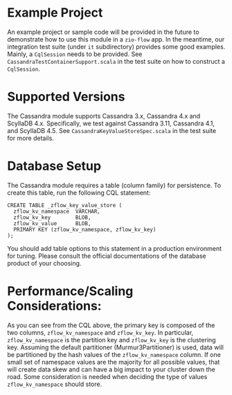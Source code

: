 
# Example Project

An example project or sample code will be provided in the future to demonstrate how to use this module in a `zio-flow` app. In the meantime, our integration test suite (under `it` subdirectory) provides some good examples. Mainly, a `CqlSession` needs to be provided. See `CassandraTestContainerSupport.scala` in the test suite on how to construct a `CqlSession`. 

# Supported Versions

The Cassandra module supports Cassandra 3.x, Cassandra 4.x and ScyllaDB 4.x. Specifically, we test against Cassandra 3.11, Cassandra 4.1, and ScyllaDB 4.5. See `CassandraKeyValueStoreSpec.scala` in the test suite for more details. 

# Database Setup

The Cassandra module requires a table (column family) for persistence. To create this table, run the following CQL statement:

```cql
CREATE TABLE _zflow_key_value_store (
  zflow_kv_namespace  VARCHAR,
  zflow_kv_key        BLOB,
  zflow_kv_value      BLOB,
  PRIMARY KEY (zflow_kv_namespace, zflow_kv_key)
);
```
You should add table options to this statement in a production environment for tuning. Please consult the official documentations of the database product of your choosing. 

# Performance/Scaling Considerations:

As you can see from the CQL above, the primary key is composed of the two columns, `zflow_kv_namespace` and `zflow_kv_key`. In particular, `zflow_kv_namespace` is the partition key and `zflow_kv_key` is the clustering key. Assuming the default partitioner (Murmur3Partitioner) is used, data will be partitioned by the hash values of the `zflow_kv_namespace` column. If one small set of namespace values are the majority for all possible values, that will create data skew and can have a big impact to your cluster down the road. Some consideration is needed when deciding the type of values `zflow_kv_namespace` should store.
